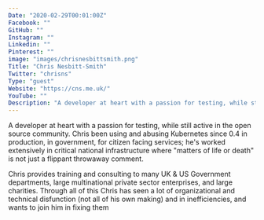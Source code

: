 ```yaml
---
Date: "2020-02-29T00:01:00Z"
Facebook: ""
GitHub: ""
Instagram: ""
Linkedin: ""
Pinterest: ""
image: "images/chrisnesbittsmith.png"
Title: "Chris Nesbitt-Smith"
Twitter: "chrisns"
Type: "guest"
Website: "https://cns.me.uk/"
YouTube: ""
Description: "A developer at heart with a passion for testing, while still active in the open source community. Chris been using and abusing Kubernetes since 0.4 in production, in government, for citizen facing services; he's worked extensively in critical national infrastructure where "matters of life or death" is not just a flippant throwaway comment."
---
```

A developer at heart with a passion for testing, while still active in the open source community. Chris been using and abusing Kubernetes since 0.4 in production, in government, for citizen facing services; he's worked extensively in critical national infrastructure where "matters of life or death" is not just a flippant throwaway comment.

Chris provides training and consulting to many UK & US Government departments, large multinational private sector enterprises, and large charities. Through all of this Chris has seen a lot of organizational and technical disfunction (not all of his own making) and in inefficiencies, and wants to join him in fixing them
